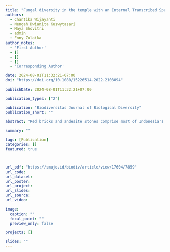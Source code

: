 ```yaml
---
title: "Fungal diversity in the temple with an Internal Transcribed Spacer (ITS) molecular and morphological approach"
authors:
  - Chantika Wijayanti
  - Nengah Dwianita Kuswytasari
  - Maya Shovitri
  - admin
  - Enny Zulaika
author_notes:
  - 'First Author'
  - []
  - []
  - []
  - 'Corresponding Author'

date: 2024-08-01T11:32:21+07:00
doi: "https://doi.org/10.1080/15226514.2022.2103094"

publishDate: 2024-08-01T11:32:21+07:00

publication_types: ["2"]

publication: "Biodiversitas Journal of Biological Diversity"
publication_short: ""

abstract: "Red bricks and andesite stones comprise most of Indonesia's temple architecture. Red brick is a highly porous building material that weathers rapidly in temples. Physical and biological weathering are the main causes of temple weathering. Rain and other physical elements can raise the temple's humidity, encouraging the growth of lichen and fungus. Many studies have been conducted to investigate the fungal variety in temples made of andesite stones, but the diversity found in these studies has only been identified at the genus level. This research aimed to determine the variety of fungi in the temples by employing morphological and molecular approaches like ITS biomarkers. Macroscopic characterization involves visual inspection of the colony's color on its surface and back and its edges, texture, diameter, shape, and surface to perform morphological identification. Meanwhile, the slide culture method was used for microscopic characterization, utilizing character observations such as reproductive and hyphal structures. Several steps were involved in the molecular identification process: DNA extraction using the Genomic ex Promega Corp Wizard kit, ITS marker-based DNA amplification visualized with Gel Documenter, DNA sequencing, BLAST searches to determine the isolate species, and MEGA 11 phylogenetic tree reconstruction. Class Eurotiomycetes, which includes Talaromyces funiculosus (CB L1B isolate), Talaromyces purpureogenus (CB L3A isolate), Penicillium oxalicum (CB L4A isolate), Penicillium cataractarum (CT TL3 isolate), and Aspergillus aflatoxiformans (CT TL4 isolate), was the most prevalent among the identified species from the classes Sordariomycetes and Eurotiomycetes. Purpureocillium lilacinum (CBL1C isolate), Trichoderma anaharzianum (CB L3B isolate), and Fusarium equiseti (CT L41 isolate) were the discovered species from the Sordariomycetes class."

summary: ""

tags: [Publication]
categories: []
featured: true



url_pdf: "https://smujo.id/biodiv/article/view/17604/7859"
url_code:
url_dataset:
url_poster:
url_project:
url_slides:
url_source:
url_video:

image:
  caption: ""
  focal_point: ""
  preview_only: false

projects: []

slides: ""
---
```

